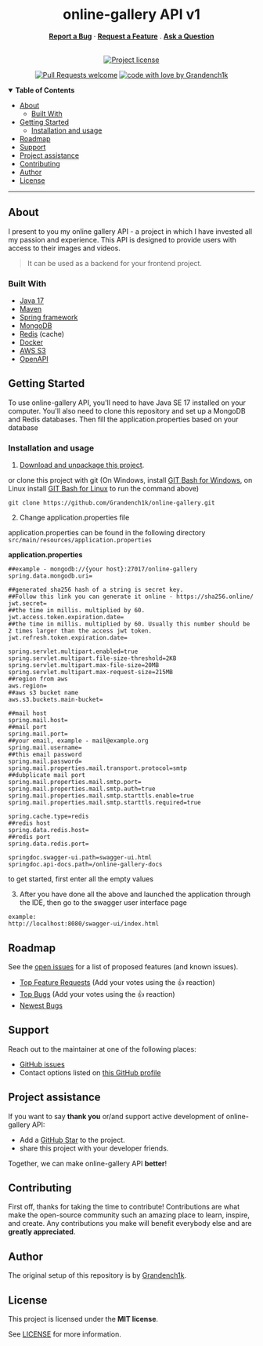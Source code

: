 
<div align="center">
<h1><strong>online-gallery API v1</strong></h1>
  <a href="https://github.com/Grandench1k/online-gallery/issues/new?assignees=&labels=bug&template=01_BUG_REPORT.md&title=bug%3A+"><strong>Report a Bug</strong></a>
  ·
  <a href="https://github.com/Grandench1k/online-gallery/issues/new?assignees=&labels=enhancement&template=02_FEATURE_REQUEST.md&title=feat%3A+"><strong>Request a Feature</strong></a>
  .
  <a href="https://github.com/Grandench1k/online-gallery/issues/new?assignees=&labels=question&template=04_SUPPORT_QUESTION.md&title=support%3A+"><strong>Ask a Question</strong></a>
</div>

<div align="center">
<br />

[![Project license](https://img.shields.io/github/license/Grandench1k/online-gallery.svg?style=flat-square)](LICENSE)

[![Pull Requests welcome](https://img.shields.io/badge/PRs-welcome-ff69b4.svg?style=flat-square)](https://github.com/Grandench1k/online-gallery/issues?q=is%3Aissue+is%3Aopen+label%3A%22help+wanted%22)
[![code with love by Grandench1k](https://img.shields.io/badge/%3C%2F%3E%20with%20%E2%99%A5%20by-Grandench1k-ff1414.svg?style=flat-square)](https://github.com/Grandench1k)

</div>

<details open="open">
<summary><strong>Table of Contents</strong></summary>

- [About](#about)
  - [Built With](#built-with)
- [Getting Started](#getting-started)
  - [Installation and usage](#Installation_and_usage)
- [Roadmap](#roadmap)
- [Support](#support)
- [Project assistance](#project-assistance)
- [Contributing](#contributing)
- [Author](#author)
- [License](#license)

</details>

---

## About
 I present to you my online gallery API - a project in which I have invested all my passion and experience. This API is designed to provide users with access to their images and videos.
> It can be used as a backend for your frontend project.

### Built With
- [Java 17](https://www.oracle.com/java/technologies/downloads/#jdk17-windows) 
- [Maven](https://maven.apache.org/)
- [Spring framework](https://spring.io/)
- [MongoDB](https://www.mongodb.com/try/download/community)
- [Redis](https://redis.io/download/) (cache)
- [Docker](https://www.docker.com/products/docker-desktop/)
- [AWS S3](https://aws.amazon.com/ru/s3/)
- [OpenAPI](https://swagger.io/specification/)

## Getting Started
To use online-gallery API, you'll need to have Java SE 17 installed on your computer. You'll also need to clone this repository and set up a MongoDB and Redis databases. Then fill the application.properties based on your database

### Installation and usage



1. [Download and unpackage this project](https://github.com/Grandench1k/online-gallery/archive/refs/heads/main.zip).

or clone this project with git (On Windows, install [GIT Bash for Windows](https://gitforwindows.org/), on Linux install [GIT Bash for Linux](https://git-scm.com/download/linux) to run the command above)

```git clone https://github.com/Grandench1k/online-gallery.git```

2. Change application.properties file
 
application.properties can be found in the following directory
``src/main/resources/application.properties``

**application.properties**
```application.properties
##example - mongodb://{your host}:27017/online-gallery
spring.data.mongodb.uri=

##generated sha256 hash of a string is secret key.
##Follow this link you can generate it online - https://sha256.online/
jwt.secret=
##the time in millis. multiplied by 60.
jwt.access.token.expiration.date=
##the time in millis. multiplied by 60. Usually this number should be 2 times larger than the access jwt token.
jwt.refresh.token.expiration.date=

spring.servlet.multipart.enabled=true
spring.servlet.multipart.file-size-threshold=2KB
spring.servlet.multipart.max-file-size=20MB
spring.servlet.multipart.max-request-size=215MB
##region from aws
aws.region=
##aws s3 bucket name
aws.s3.buckets.main-bucket=

##mail host
spring.mail.host=
##mail port
spring.mail.port=
##your email, example - mail@example.org
spring.mail.username=
##this email password
spring.mail.password=
spring.mail.properties.mail.transport.protocol=smtp
##dubplicate mail port
spring.mail.properties.mail.smtp.port=
spring.mail.properties.mail.smtp.auth=true
spring.mail.properties.mail.smtp.starttls.enable=true
spring.mail.properties.mail.smtp.starttls.required=true

spring.cache.type=redis
##redis host
spring.data.redis.host=
##redis port
spring.data.redis.port=

springdoc.swagger-ui.path=swagger-ui.html
springdoc.api-docs.path=/online-gallery-docs
```
to get started, first enter all the empty values

3. After you have done all the above and launched the application through the IDE, then go to the swagger user interface page
```
example:
http://localhost:8080/swagger-ui/index.html
```
## Roadmap

See the [open issues](https://github.com/Grandench1k/online-gallery/issues) for a list of proposed features (and known issues).

- [Top Feature Requests](https://github.com/Grandench1k/online-gallery/issues?q=label%3Aenhancement+is%3Aopen+sort%3Areactions-%2B1-desc) (Add your votes using the 👍 reaction)
- [Top Bugs](https://github.com/Grandench1k/online-gallery/issues?q=is%3Aissue+is%3Aopen+label%3Abug+sort%3Areactions-%2B1-desc) (Add your votes using the 👍 reaction)
- [Newest Bugs](https://github.com/Grandench1k/online-gallery/issues?q=is%3Aopen+is%3Aissue+label%3Abug)

## Support
Reach out to the maintainer at one of the following places:

- [GitHub issues](https://github.com/Grandench1k/online-gallery/issues/new?assignees=&labels=question&template=04_SUPPORT_QUESTION.md&title=support%3A+)
- Contact options listed on [this GitHub profile](https://github.com/Grandench1k)

## Project assistance

If you want to say **thank you** or/and support active development of online-gallery API:

- Add a [GitHub Star](https://github.com/Grandench1k/online-gallery/) to the project.
- share this project with your developer friends.

Together, we can make online-gallery API **better**!

## Contributing

First off, thanks for taking the time to contribute! Contributions are what make the open-source community such an amazing place to learn, inspire, and create. Any contributions you make will benefit everybody else and are **greatly appreciated**.

## Author

The original setup of this repository is by [Grandench1k](https://github.com/Grandench1k).

## License

This project is licensed under the **MIT license**.

See [LICENSE](LICENSE) for more information.
